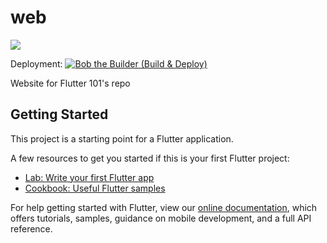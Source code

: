 # web
[![](https://api.cirrus-ci.com/github/Coders-Asylum/coders-asylum.github.io.svg?branch=master)](https://api.cirrus-ci.com/github/Coders-Asylum/coders-asylum.github.io.svg?branch=master)

Deployment:
[![Bob the Builder (Build & Deploy)](https://github.com/Coders-Asylum/coders-asylum.github.io/actions/workflows/deploy.yml/badge.svg)](https://github.com/Coders-Asylum/coders-asylum.github.io/actions/workflows/deploy.yml)

Website for Flutter 101's repo

## Getting Started

This project is a starting point for a Flutter application.

A few resources to get you started if this is your first Flutter project:

- [Lab: Write your first Flutter app](https://flutter.dev/docs/get-started/codelab)
- [Cookbook: Useful Flutter samples](https://flutter.dev/docs/cookbook)

For help getting started with Flutter, view our
[online documentation](https://flutter.dev/docs), which offers tutorials,
samples, guidance on mobile development, and a full API reference.
